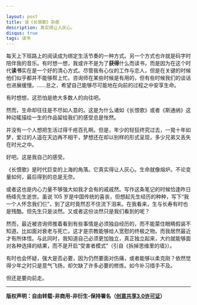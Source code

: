 ```yaml
---

layout: post
title: 读《长恨歌》杂感
description: 真实得让人灰心。
disqus: true
tags: 读书
---
```

每天上下班路上的阅读成为绑定生活节奏的一种方式。另一个方式也许就是码字时陪伴我的音乐。有时想一想，我或许不是为了**获得**什么而读书，而是因为在这个时代**读书**实在是一个好的清心方式。尽管我有心仪的工作与恋人，但是在关键的时候他们似乎都并不能够帮上忙。咨询师在某些时候是有用的，但有些时候我们的谈话也进展缓慢。……总之，希望自己能够尽可能地在向前的过程之中安享生命。

有时想想，这恐怕是绝大多数人的向往吧。

然而，生命却往往是不尽如人意的。这是为什么诸如《长恨歌》或者《斯通纳》这种动辄描绘一生的作品留给我们的感受总是怅然。

并没有一个人想把生活过得千疮百孔啊。但是，年少的轻狂终究过去，一晃十年如梦，爱过的人遥在天边再不相干，梦想还在却以别样的形式呈现，多少兄弟又丢失在时光之中。

好吧。这是我自己的感受。

《长恨歌》是时代巨变的上海的角落。它真实得让人灰心。生命就像熔炉。不论变量如何，最后得到的总是无奈。

或者这也是内心力量不够强大如我才会有的戚戚然。写作这条笔记的时候恰逢昨日杨绛先生逝世。虽说 105 岁是中国传统的喜丧，但想起先生经历的种种，写下“我一个人怀念我们仨”，到了这时竟然忍不住流下泪来。在我看来，生与长寿有时也是残酷。但先生只是淡然。又或者这份淡然只是我们看到的呢？

然而，最近被咨询师推着看到有些事情是必须独自经历的，而不能蒙住眼睛假装不知道。比如面对衰老与死亡。这才是宗教能够给人宽慰的终极之物。而我居然最近才有所体悟。与此同时，我知道自己必须更加独立，真正独立起来，大约就能够面对各种选择的结果，而不是开启“受害者模式”（引自《拆掉思维里的墙》）。

有时也会怀疑，强大是否必要，因为仍然要面对伤痛，或者能够以柔克刚？依然觉得少年之时只是意气飞扬，却欠缺了许多必要的修炼。如今补习措手不及。

但还是要向前走。

---
**版权声明：自由转载-非商用-非衍生-保持署名（[创意共享3.0许可证](https://creativecommons.org/licenses/by-nc-nd/3.0/deed.zh)）**
